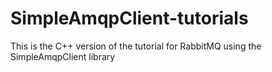 # SimpleAmqpClient-tutorials
This is the C++ version of the tutorial for RabbitMQ using the SimpleAmqpClient library
